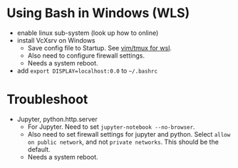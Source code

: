 # Using Bash in Windows (WLS)

- enable linux sub-system (look up how to online)
- install VcXsrv on Windows
    - Save config file to Startup. See [vim/tmux for wsl][1].
    - Also need to configure firewall settings.
    - Needs a system reboot.
- add `export DISPLAY=localhost:0.0` to `~/.bashrc`

# Troubleshoot
- Jupyter, python.http.server
    - For Jupyter. Need to set `jupyter-notebook --no-browser`.
    - Also need to set firewall settings for jupyter and python.
      Select `allow on public network`, and not `private networks`.
      This should be the default.
    - Needs a system reboot.

[1]: https://www.youtube.com/watch?v=_MgrjgQqDcE&list=WL
